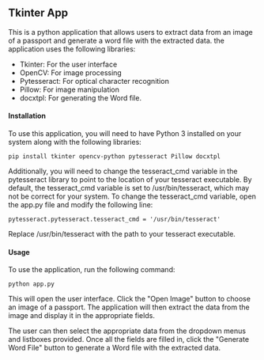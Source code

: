 ## Tkinter App

This is a python application that allows users to extract data from an image of a passport and generate a word file with the extracted data. the application uses the following libraries:

- Tkinter: For the user interface
- OpenCV: For image processing
- Pytesseract: For optical character recognition
- Pillow: For image manipulation
- docxtpl: For generating the Word file.

#### Installation

To use this application, you will need to have Python 3 installed on your system along with the following libraries:

	pip install tkinter opencv-python pytesseract Pillow docxtpl
	
Additionally, you will need to change the tesseract_cmd variable in the pytesseract library to point to the location of your tesseract executable. By default, the tesseract_cmd variable is set to /usr/bin/tesseract, which may not be correct for your system. To change the tesseract_cmd variable, open the app.py file and modify the following line:

	pytesseract.pytesseract.tesseract_cmd = '/usr/bin/tesseract'

Replace /usr/bin/tesseract with the path to your tesseract executable.

#### Usage

To use the application, run the following command:

	python app.py

This will open the user interface. Click the "Open Image" button to choose an image of a passport. The application will then extract the data from the image and display it in the appropriate fields.

The user can then select the appropriate data from the dropdown menus and listboxes provided. Once all the fields are filled in, click the "Generate Word File" button to generate a Word file with the extracted data.

